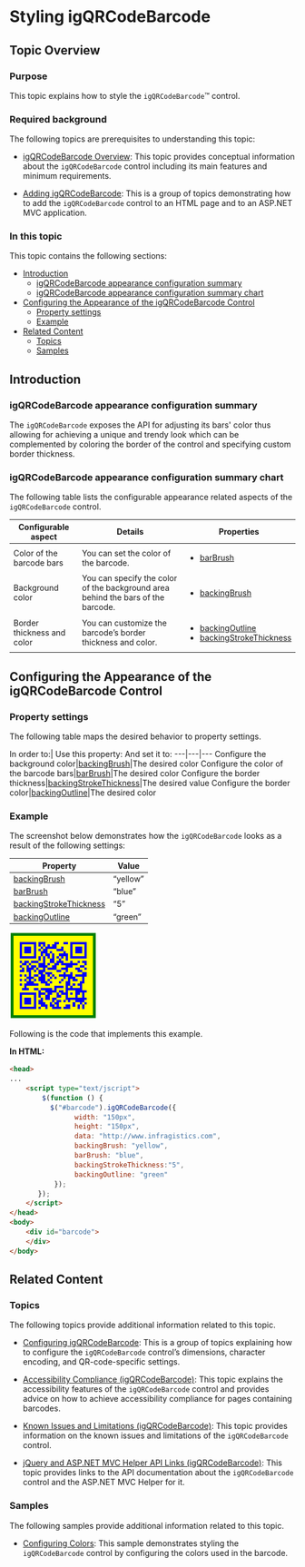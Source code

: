 ﻿<!--
|metadata|
{
    "fileName": "igqrcodebarcode-styling",
    "controlName": "igBarcode",
    "tags": ["How Do I","Styling"]
}
|metadata|
-->

# Styling igQRCodeBarcode

## Topic Overview
### Purpose

This topic explains how to style the `igQRCodeBarcode`™ control.

### Required background

The following topics are prerequisites to understanding this topic:

- [igQRCodeBarcode Overview](igQRCodeBarcode-Overview.html): This topic provides conceptual information about the `igQRCodeBarcode` control including its main features and minimum requirements.

- [Adding igQRCodeBarcode](igQRCodeBarcode-Adding.html): This is a group of topics demonstrating how to add the `igQRCodeBarcode` control to an HTML page and to an ASP.NET MVC application.



### In this topic

This topic contains the following sections:

-   [Introduction](#introduction)
    -   [igQRCodeBarcode appearance configuration summary](#summary)
    -   [igQRCodeBarcode appearance configuration summary chart](#summary-chart)
-   [Configuring the Appearance of the igQRCodeBarcode Control](#config-appearance)
    -   [Property settings](#property-settings)
    -   [Example](#example)
-   [Related Content](#related-content)
    -   [Topics](#topics)
    -   [Samples](#samples)



## <a id="introduction"></a>Introduction
### <a id="summary"></a>igQRCodeBarcode appearance configuration summary

The `igQRCodeBarcode` exposes the API for adjusting its bars' color thus allowing for achieving a unique and trendy look which can be complemented by coloring the border of the control and specifying custom border thickness.

### <a id="summary-chart"></a>igQRCodeBarcode appearance configuration summary chart

The following table lists the configurable appearance related aspects of the `igQRCodeBarcode` control.

Configurable aspect|Details|Properties
---|---|---
Color of the barcode bars|You can set the color of the barcode.|<ul><li>[barBrush](%%jQueryApiUrl%%/ui.igQRCodeBarcode#options:barBrush)</li></ul>
Background color|You can specify the color of the background area behind the bars of the barcode.|<ul><li>[backingBrush](%%jQueryApiUrl%%/ui.igQRCodeBarcode#options:backingBrush)</li></ul>
Border thickness and color|You can customize the barcode’s border thickness and color.|<ul><li>[backingOutline](%%jQueryApiUrl%%/ui.igQRCodeBarcode#options:backingOutline)</li><li>[backingStrokeThickness](%%jQueryApiUrl%%/ui.igQRCodeBarcode#options:backingStrokeThickness)</li></ul>


## <a id="config-appearance"></a>Configuring the Appearance of the igQRCodeBarcode Control
### <a id="property-settings"></a>Property settings

The following table maps the desired behavior to property settings.

In order to:| Use this property: And set it to:
---|---|---
Configure the background color|[backingBrush](%%jQueryApiUrl%%/ui.igQRCodeBarcode#options:backingBrush)|The desired color
Configure the color of the barcode bars|[barBrush](%%jQueryApiUrl%%/ui.igQRCodeBarcode#options:barBrush)|The desired color
Configure the border thickness|[backingStrokeThickness](%%jQueryApiUrl%%/ui.igQRCodeBarcode#options:backingStrokeThickness)|The desired value
Configure the border color|[backingOutline](%%jQueryApiUrl%%/ui.igQRCodeBarcode#options:backingOutline)|The desired color



### <a id="example"></a>Example

The screenshot below demonstrates how the `igQRCodeBarcode` looks as a result of the following settings:

Property|Value
---|---
[backingBrush](%%jQueryApiUrl%%/ui.igQRCodeBarcode#options:backingBrush)|“yellow”
[barBrush](%%jQueryApiUrl%%/ui.igQRCodeBarcode#options:barBrush)|“blue”
[backingStrokeThickness](%%jQueryApiUrl%%/ui.igQRCodeBarcode#options:backingStrokeThickness)|“5”
[backingOutline](%%jQueryApiUrl%%/ui.igQRCodeBarcode#options:backingOutline)|“green”



![](images/igQRCodeBarcode_Styling_igQRCodeBarcode_1.png)

Following is the code that implements this example.

**In HTML:**

```html
<head>
...
    <script type="text/jscript">
        $(function () {                        
          $("#barcode").igQRCodeBarcode({
                width: "150px",
                height: "150px",
                data: "http://www.infragistics.com",
                backingBrush: "yellow",
                barBrush: "blue",
                backingStrokeThickness:"5",
                backingOutline: "green"
           });
       });
    </script>
</head>
<body>
	<div id="barcode">
	</div>
</body>
```



## <a id="related-content"></a>Related Content
### <a id="topics"></a>Topics

The following topics provide additional information related to this topic.

- [Configuring igQRCodeBarcode](igQRCodeBarcode-Configuring.html): This is a group of topics explaining how to configure the `igQRCodeBarcode` control’s dimensions, character encoding, and QR-code-specific settings.

- [Accessibility Compliance (igQRCodeBarcode)](igQRCodeBarcode-Accessibility-Compliance.html): This topic explains the accessibility features of the `igQRCodeBarcode` control and provides advice on how to achieve accessibility compliance for pages containing barcodes.

- [Known Issues and Limitations (igQRCodeBarcode)](igQRCodeBarcode-Known-Issues-and-Limitations.html): This topic provides information on the known issues and limitations of the `igQRCodeBarcode` control.

- [jQuery and ASP.NET MVC Helper API Links (igQRCodeBarcode)](igQRCodeBarcode-API-Links.html): This topic provides links to the API documentation about the `igQRCodeBarcode` control and the ASP.NET MVC Helper for it.



### <a id="samples"></a>Samples

The following samples provide additional information related to this topic.

- [Configuring Colors](%%SamplesUrl%%/barcode/configuring-colors):  This sample demonstrates styling the `igQRCodeBarcode` control by configuring the colors used in the barcode.





 

 


